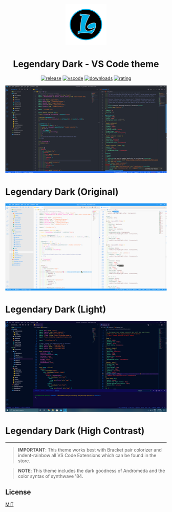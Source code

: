 <div align="center">

![Legendary-Dark-Logotype](images/Logo.png)

# Legendary Dark - VS Code theme

</div>

<div align="center">

[![release](https://img.shields.io/github/v/release/Llewellyn500/Legendary-Dark?color=white&logo=github&style=for-the-badge)](https://github.com/Llewellyn500/Legendary-Dark/releases/latest) [![vscode](https://img.shields.io/visual-studio-marketplace/v/LlewellynPaintsil.legendary-dark.svg?color=blue&logo=visual%20studio&logoColor=blue&style=for-the-badge)](https://code.visualstudio.com/updates/v1_26.svg) [![downloads](https://img.shields.io/visual-studio-marketplace/d/LlewellynPaintsil.legendary-dark?color=lemon%20green&logo=docusign&logoColor=green&style=for-the-badge)](https://marketplace.visualstudio.com/items.svg?itemName=LlewellynPaintsil.legendary-dark) [![rating](https://img.shields.io/visual-studio-marketplace/stars/LlewellynPaintsil.legendary-dark.svg?color=gold&logo=reverbnation&logoColor=gold&style=for-the-badge)](https://marketplace.visualstudio.com/items?itemName=LlewellynPaintsil.legendary-dark)

</div>

![Legendary_Dark-screenshot](images/dark.png)

# **Legendary Dark (Original)**

![Legendary_Dark_light-screenshot](images/light.png)

# **Legendary Dark (Light)**


![Legendary_Dark_High_contrast-screenshot](images/high_contrast.png)

# **Legendary Dark (High Contrast)**

---

> **IMPORTANT**: This theme works best with Bracket pair colorizer and indent-rainbow all VS Code Extensions which can be found in the store.

> **NOTE**: This theme includes the dark goodness of Andromeda and the color syntax of synthwave '84.

## License

[MIT](https://github.com/Llewellyn500/Legendary-Dark/blob/master/LICENSE.md)
